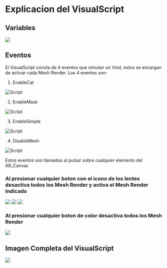 # Explicacion del VisualScript
## Variables
![](https://telegra.ph/file/a971b949e4e44c140e6ab.png)
## Eventos
El VisualScript consta de 4 eventos que simulan un Void, estos se encargan de activar cada Mesh Render. Los 4 eventos son: 
1. EnableCat

![Script](https://telegra.ph/file/38fa4e35446b5cba5261d.png)

2. EnableMask

![Script](https://telegra.ph/file/f2f6e34c23ca970d88798.png)

3. EnableSimple

![Script](https://telegra.ph/file/2bd91b2faef1e77b0803d.png)

4. DisableMesh

![Script](https://telegra.ph/file/f682e01fc83e728f4c5f0.png)

Estos eventos son llamados al pulsar sobre cualquier elemento del AR_Canvas

### Al presionar cualquier boton con el icono de los lentes desactiva todos los Mesh Render y activa el Mesh Render indicado

![](https://telegra.ph/file/d002ed3175e932b1b2731.png)
![](https://telegra.ph/file/1f73fa4350b7375ed81ad.png)
![](https://telegra.ph/file/05a51cc73072aa94d9098.png)

### Al presionar cualquier boton de color desactiva todos los Mesh Render

![](https://telegra.ph/file/795d4a0671132b5229eb0.png)

## Imagen Completa del VisualScript

![](https://telegra.ph/file/3b9b71ea722cfab3c48d6.png)